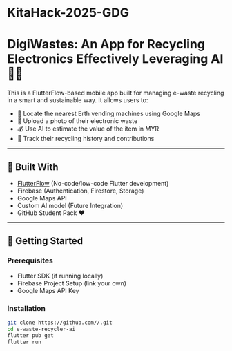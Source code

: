 # KitaHack-2025-GDG

# DigiWastes: An App for Recycling Electronics Effectively Leveraging AI 🌱📱

This is a FlutterFlow-based mobile app built for managing e-waste recycling in a smart and sustainable way. It allows users to:

- 📍 Locate the nearest Erth vending machines using Google Maps
- 🤖 Upload a photo of their electronic waste
- 💰 Use AI to estimate the value of the item in MYR
- 🧾 Track their recycling history and contributions

---

## 🔧 Built With

- [FlutterFlow](https://flutterflow.io/) (No-code/low-code Flutter development)
- Firebase (Authentication, Firestore, Storage)
- Google Maps API
- Custom AI model (Future Integration)
- GitHub Student Pack ❤️

---

## 🚀 Getting Started

### Prerequisites

- Flutter SDK (if running locally)
- Firebase Project Setup (link your own)
- Google Maps API Key

### Installation

```bash
git clone https://github.com//.git
cd e-waste-recycler-ai
flutter pub get
flutter run
